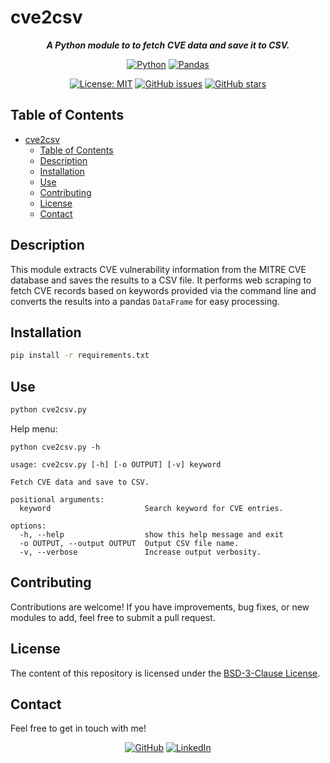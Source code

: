 # cve2csv

<div align="center">

***A Python module to to fetch CVE data and save it to CSV.***

[![Python](https://img.shields.io/badge/Python_3-black?logo=python&logoColor=white&labelColor=grey&color=%233776AB)](<https://www.python.org/> "Python")
[![Pandas](https://img.shields.io/badge/Pandas-black?logo=pandas&logoColor=white&labelColor=grey&color=%23150458)](<https://pandas.pydata.org/> "Pandas")

[![License: MIT](<https://img.shields.io/github/license/danielfeitopin/cve2csv>)](LICENSE "License")
[![GitHub issues](https://img.shields.io/github/issues/danielfeitopin/cve2csv)](<https://github.com/danielfeitopin/cve2csv> "Issues")
[![GitHub stars](https://img.shields.io/github/stars/danielfeitopin/cve2csv)](<https://github.com/danielfeitopin/cve2csv/stargazers> "Stars")

</div>


## Table of Contents

- [cve2csv](#cve2csv)
  - [Table of Contents](#table-of-contents)
  - [Description](#description)
  - [Installation](#installation)
  - [Use](#use)
  - [Contributing](#contributing)
  - [License](#license)
  - [Contact](#contact)

## Description

This module extracts CVE vulnerability information from the MITRE CVE database and saves the results to a CSV file. It performs web scraping to fetch CVE records based on keywords provided via the command line and converts the results into a pandas `DataFrame` for easy processing.

## Installation

```sh
pip install -r requirements.txt
```

## Use

```sh
python cve2csv.py
```

Help menu:

```
python cve2csv.py -h
```

```
usage: cve2csv.py [-h] [-o OUTPUT] [-v] keyword

Fetch CVE data and save to CSV.

positional arguments:
  keyword                     Search keyword for CVE entries.

options:
  -h, --help                  show this help message and exit
  -o OUTPUT, --output OUTPUT  Output CSV file name.
  -v, --verbose               Increase output verbosity.
```

## Contributing

Contributions are welcome! If you have improvements, bug fixes, or new modules to add, feel free to submit a pull request.

## License

The content of this repository is licensed under the [BSD-3-Clause License](LICENSE).

## Contact

Feel free to get in touch with me!

<div align="center">

[![GitHub](https://img.shields.io/badge/GitHub-%23181717?style=for-the-badge&logo=github&logoColor=%23181717&color=white)](<https://github.com/danielfeitopin>)
[![LinkedIn](https://img.shields.io/badge/LinkedIn-white?style=for-the-badge&logo=linkedin&logoColor=white&color=%230A66C2)](<https://www.linkedin.com/in/danielfeitopin/>)

</div>
